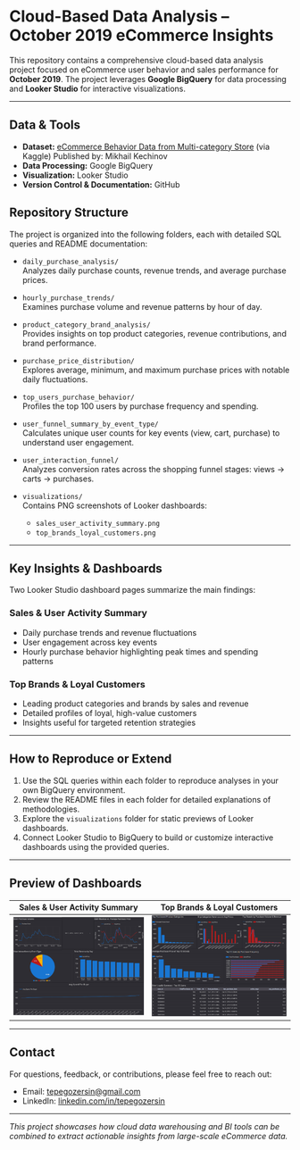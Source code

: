 # Cloud-Based Data Analysis – October 2019 eCommerce Insights

This repository contains a comprehensive cloud-based data analysis project focused on eCommerce user behavior and sales performance for **October 2019**. The project leverages **Google BigQuery** for data processing and **Looker Studio** for interactive visualizations.

---

## Data & Tools

- **Dataset:** [eCommerce Behavior Data from Multi-category Store](https://www.kaggle.com/datasets/mkechinov/ecommerce-behavior-data-from-multi-category-store) (via Kaggle) Published by: Mikhail Kechinov 
- **Data Processing:** Google BigQuery  
- **Visualization:** Looker Studio  
- **Version Control & Documentation:** GitHub




## Repository Structure

The project is organized into the following folders, each with detailed SQL queries and README documentation:

- `daily_purchase_analysis/`  
  Analyzes daily purchase counts, revenue trends, and average purchase prices.

- `hourly_purchase_trends/`  
  Examines purchase volume and revenue patterns by hour of day.

- `product_category_brand_analysis/`  
  Provides insights on top product categories, revenue contributions, and brand performance.

- `purchase_price_distribution/`  
  Explores average, minimum, and maximum purchase prices with notable daily fluctuations.

- `top_users_purchase_behavior/`  
  Profiles the top 100 users by purchase frequency and spending.

- `user_funnel_summary_by_event_type/`  
  Calculates unique user counts for key events (view, cart, purchase) to understand user engagement.

- `user_interaction_funnel/`  
  Analyzes conversion rates across the shopping funnel stages: views → carts → purchases.

- `visualizations/`  
  Contains PNG screenshots of Looker dashboards:  
  - `sales_user_activity_summary.png`  
  - `top_brands_loyal_customers.png`

---

## Key Insights & Dashboards

Two Looker Studio dashboard pages summarize the main findings:

### Sales & User Activity Summary  
- Daily purchase trends and revenue fluctuations  
- User engagement across key events  
- Hourly purchase behavior highlighting peak times and spending patterns  

### Top Brands & Loyal Customers  
- Leading product categories and brands by sales and revenue  
- Detailed profiles of loyal, high-value customers  
- Insights useful for targeted retention strategies  

---

## How to Reproduce or Extend

1. Use the SQL queries within each folder to reproduce analyses in your own BigQuery environment.  
2. Review the README files in each folder for detailed explanations of methodologies.  
3. Explore the `visualizations` folder for static previews of Looker dashboards.  
4. Connect Looker Studio to BigQuery to build or customize interactive dashboards using the provided queries.

---

## Preview of Dashboards

| Sales & User Activity Summary                              | Top Brands & Loyal Customers                               |
|------------------------------------------------------------|------------------------------------------------------------|
| ![Sales & User Activity Summary](visualizations/Sales_User_Activity_Summary.png) | ![Top Brands & Loyal Customers](visualizations/Top_Brands_Loyal_Customers.png) |

---

## Contact

For questions, feedback, or contributions, please feel free to reach out:

- Email: tepegozersin@gmail.com  
- LinkedIn: [linkedin.com/in/tepegozersin](https://www.linkedin.com/in/ersin-tepeg%C3%B6z-8710ab366/)

---

*This project showcases how cloud data warehousing and BI tools can be combined to extract actionable insights from large-scale eCommerce data.*
